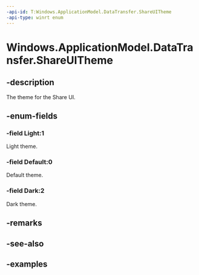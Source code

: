 ```yaml
---
-api-id: T:Windows.ApplicationModel.DataTransfer.ShareUITheme
-api-type: winrt enum
---
```


<!-- Enumeration syntax.
public enum ShareUITheme : int 
-->

# Windows.ApplicationModel.DataTransfer.ShareUITheme

## -description
The theme for the Share UI.

## -enum-fields
### -field Light:1
Light theme.

### -field Default:0
Default theme.

### -field Dark:2
Dark theme.

## -remarks

## -see-also

## -examples

